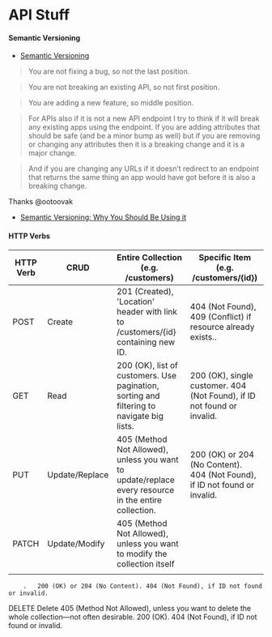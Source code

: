 # API Stuff

#### Semantic Versioning
- [Semantic Versioning](http://semver.org/)

>You are not fixing a bug, so not the last position.

>You are not breaking an existing API, so not first position.

>You are adding a new feature, so middle position.

>For APIs also if it is not a new API endpoint I try to think if it will break any existing apps using the endpoint. If you are adding attributes that should be safe (and be a minor bump as well) but if you are removing or changing any attributes then it is a breaking change and it is a major change.

>And if you are changing any URLs if it doesn’t redirect to an endpoint that returns the same thing an app would have got before it is also a breaking change.

Thanks @ootoovak

- [Semantic Versioning: Why You Should Be Using it](http://www.sitepoint.com/semantic-versioning-why-you-should-using/)

#### HTTP Verbs

|HTTP Verb  |CRUD   |Entire Collection (e.g. /customers)   |Specific Item (e.g. /customers/{id})   |
|---|---|---|---|
|POST   | Create  |201 (Created), 'Location' header with link to /customers/{id} containing new ID.   |404 (Not Found), 409 (Conflict) if resource already exists..   |
|GET   |Read   |200 (OK), list of customers. Use pagination, sorting and filtering to navigate big lists.  |200 (OK), single customer. 404 (Not Found), if ID not found or invalid.   |
|PUT   |Update/Replace   |405 (Method Not Allowed), unless you want to update/replace every resource in the entire collection.   |200 (OK) or 204 (No Content). 404 (Not Found), if ID not found or invalid.   |
|PATCH   |Update/Modify   |405 (Method Not Allowed), unless you want to modify the collection itself   |   |
|   |   |   |   |

			
		
		
		.	200 (OK) or 204 (No Content). 404 (Not Found), if ID not found or invalid.
DELETE	Delete	405 (Method Not Allowed), unless you want to delete the whole collection—not often desirable.	200 (OK). 404 (Not Found), if ID not found or invalid.

